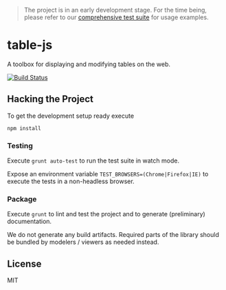 > The project is in an early development stage.
> For the time being, please refer to our [comprehensive test suite](https://github.com/bpmn-io/table-js/tree/master/test/spec) for usage examples.


# table-js

A toolbox for displaying and modifying tables on the web.

[![Build Status](https://travis-ci.org/bpmn-io/table-js.svg?branch=master)](https://travis-ci.org/bpmn-io/table-js)

## Hacking the Project

To get the development setup ready execute

```
npm install
```


### Testing

Execute `grunt auto-test` to run the test suite in watch mode.

Expose an environment variable `TEST_BROWSERS=(Chrome|Firefox|IE)` to execute the tests in a non-headless browser.


### Package

Execute `grunt` to lint and test the project and to generate (preliminary) documentation.

We do not generate any build artifacts. Required parts of the library should be bundled by modelers / viewers as needed instead.


## License

MIT
